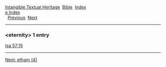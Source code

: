 [Intangible Textual Heritage](../../index)  [Bible](../index) 
[Index](index)   
[e Index](_e_)  
  [Previous](c03876)  [Next](c03878) 

------------------------------------------------------------------------

### &lt;eternity&gt; 1 entry

[Isa 57:15](../kjv/isa057.htm#015)  

------------------------------------------------------------------------

[Next: etham (4)](c03878)
